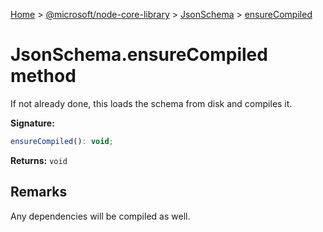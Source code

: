 [Home](./index) &gt; [@microsoft/node-core-library](./node-core-library.md) &gt; [JsonSchema](./node-core-library.jsonschema.md) &gt; [ensureCompiled](./node-core-library.jsonschema.ensurecompiled.md)

# JsonSchema.ensureCompiled method

If not already done, this loads the schema from disk and compiles it.

**Signature:**
```javascript
ensureCompiled(): void;
```
**Returns:** `void`

## Remarks

Any dependencies will be compiled as well.
